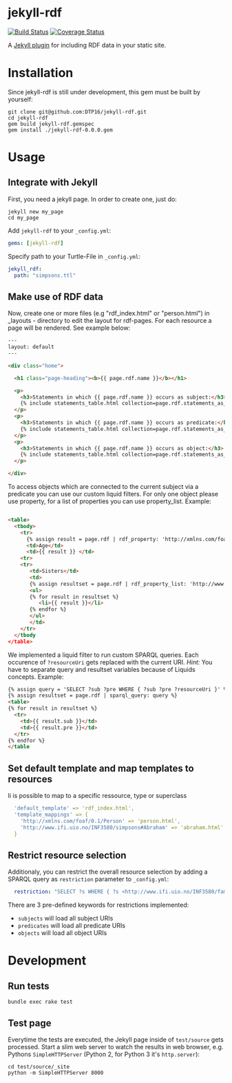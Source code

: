 # jekyll-rdf
[![Build Status](https://travis-ci.org/DTP16/jekyll-rdf.png?branch=develop)](https://travis-ci.org/DTP16/jekyll-rdf) [![Coverage Status](https://coveralls.io/repos/github/DTP16/jekyll-rdf/badge.png?branch=develop)](https://coveralls.io/github/DTP16/jekyll-rdf?branch=develop)

A [Jekyll plugin](https://jekyllrb.com/docs/plugins/) for including RDF data in your static site.

# Installation
Since jekyll-rdf is still under development, this gem must be built by yourself:
```
git clone git@github.com:DTP16/jekyll-rdf.git
cd jekyll-rdf
gem build jekyll-rdf.gemspec
gem install ./jekyll-rdf-0.0.0.gem
```

# Usage
## Integrate with Jekyll
First, you need a jekyll page. In order to create one, just do:
```
jekyll new my_page
cd my_page
```
Add `jekyll-rdf` to your `_config.yml`:
```yaml
gems: [jekyll-rdf]
```
Specify path to your Turtle-File in `_config.yml`:
```yaml
jekyll_rdf:
  path: "simpsons.ttl"
```

## Make use of RDF data

Now, create one or more files (e.g "rdf_index.html" or "person.html") in _layouts - directory to edit the layout for rdf-pages. For each resource a page will be rendered. See example below:

```html
---
layout: default
---

<div class="home">

  <h1 class="page-heading"><b>{{ page.rdf.name }}</b></h1>

  <p>
    <h3>Statements in which {{ page.rdf.name }} occurs as subject:</h3>
    {% include statements_table.html collection=page.rdf.statements_as_subject %}
  </p>
  <p>
    <h3>Statements in which {{ page.rdf.name }} occurs as predicate:</h3>
    {% include statements_table.html collection=page.rdf.statements_as_predicate %}
  </p>
  <p>
    <h3>Statements in which {{ page.rdf.name }} occurs as object:</h3>
    {% include statements_table.html collection=page.rdf.statements_as_object %}
  </p>

</div>
```

To access objects which are connected to the current subject via a predicate you can use our custom liquid filters. For only one object please use property,
for a list of properties you can use property_list. Example:

```html

<table>
  <tbody>
    <tr>
      {% assign result = page.rdf | rdf_property: 'http://xmlns.com/foaf/0.1/age' %}
      <td>Age</td>
      <td>{{ result }} </td>
    <tr>
    <tr>
       <td>Sisters</td>
       <td>
       {% assign resultset = page.rdf | rdf_property_list: 'http://www.ifi.uio.no/INF3580/family#hasSister' %}
       <ul>
       {% for result in resultset %}
          <li>{{ result }}</li>
       {% endfor %}
       </ul>
       </td>
    </tr>
  </tbody
</table>
```

We implemented a liquid filter to run custom SPARQL queries. Each occurence of `?resourceUri` gets replaced with the current URI.
*Hint:* You have to separate query and resultset variables because of Liquids concepts. Example:

```html
{% assign query = 'SELECT ?sub ?pre WHERE { ?sub ?pre ?resourceUri }' %}
{% assign resultset = page.rdf | sparql_query: query %}
<table>
{% for result in resultset %}
  <tr>
    <td>{{ result.sub }}</td>
    <td>{{ result.pre }}</td>
  </tr>
{% endfor %}
</table
```

## Set default template and map templates to resources

Ii is possible to map to a specific ressource, type or superclass
```yaml
  'default_template' => 'rdf_index.html',
  'template_mappings' => {
    'http://xmlns.com/foaf/0.1/Person' => 'person.html',
    'http://www.ifi.uio.no/INF3580/simpsons#Abraham' => 'abraham.html'
  }
```

## Restrict resource selection
Additionaly, you can restrict the overall resource selection by adding a SPARQL query as `restriction` parameter to `_config.yml`:
```yaml
  restriction: "SELECT ?s WHERE { ?s <http://www.ifi.uio.no/INF3580/family#hasFather> <http://www.ifi.uio.no/INF3580/simpsons#Homer> }"
```
There are 3 pre-defined keywords for restrictions implemented:
* `subjects` will load all subject URIs
* `predicates` will load all predicate URIs
* `objects` will load all object URIs

# Development
## Run tests
```
bundle exec rake test
```
## Test page
Everytime the tests are executed, the Jekyll page inside of `test/source` gets processed. Start a slim web server to watch the results in web browser, e.g. Pythons `SimpleHTTPServer` (Python 2, for Python 3 it's `http.server`):
```
cd test/source/_site
python -m SimpleHTTPServer 8000
```
